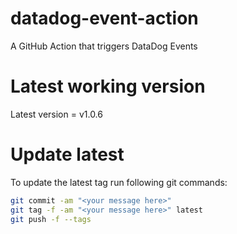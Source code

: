 # datadog-event-action
A GitHub Action that triggers DataDog Events

# Latest working version
Latest version = v1.0.6

# Update latest

To update the latest tag run following git commands:


```bash
git commit -am "<your message here>"
git tag -f -am "<your message here>" latest
git push -f --tags
```
